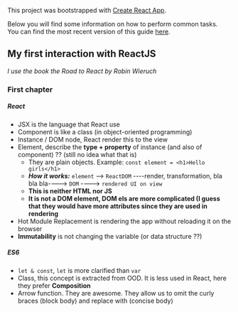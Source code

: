 This project was bootstrapped with [Create React App](https://github.com/facebook/create-react-app).

Below you will find some information on how to perform common tasks.<br>
You can find the most recent version of this guide [here](https://github.com/facebook/create-react-app/blob/master/packages/react-scripts/template/README.md).

## My first interaction with ReactJS

*I use the book the Road to React by Robin Wieruch*

### First chapter

##### React
- JSX is the language that React use
- Component is like a class (in object-oriented programming)
- Instance / DOM node, React render this to the view
- Element, describe the **type + property** of instance (and also of component) ?? (still no idea what that is)
  - They are plain objects. Example: `const element = <h1>Hello girls</h1>`
  - ***How it works:*** `element` --> `ReactDOM` ----render, transformation, bla bla bla----> `DOM` ----> `rendered UI on view`
  - **This is neither HTML nor JS**
  - **It is not a DOM element, DOM els are more complicated (I guess that they would have more attributes since they are used in rendering**
- Hot Module Replacement is rendering the app without reloading it on the browser
- **Immutability** is not changing the variable (or data structure ??)

##### ES6
- `let & const`, `let` is more clarified than `var`
- Class, this concept is extracted from OOD. It is less used in React, here they prefer **Composition**
- Arrow function. They are awesome. They allow us to omit the curly braces (block body) and replace with (concise body)
